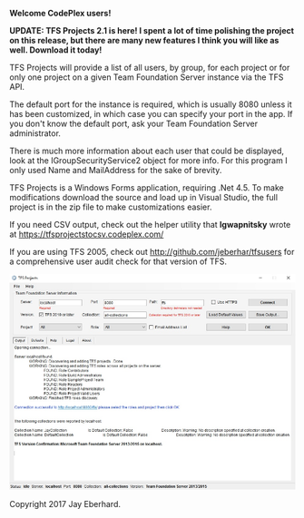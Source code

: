 **Welcome CodePlex users!**

**UPDATE:  TFS Projects 2.1 is here!  I spent a lot of time polishing the project on this release, but there are many new features I think you will like as well.  Download it today!**

TFS Projects will provide a list of all users, by group, for each project or for only one project on a given Team Foundation Server instance via the TFS API.  

The default port for the instance is required, which is usually 8080 unless it has been customized, in which case you can specify your port in the app.  If you don't know the default port, ask your Team Foundation Server administrator.

There is much more information about each user that could be displayed, look at the IGroupSecurityService2 object for more info.  For this program I only used Name and MailAddress for the sake of brevity.

TFS Projects is a Windows Forms application, requiring .Net 4.5.  To make modifications download the source and load up in Visual Studio, the full project is in the zip file to make customizations easier.

If you need CSV output, check out the helper utility that **lgwapnitsky** wrote at https://tfsprojectstocsv.codeplex.com/ 

If you are using TFS 2005, check out http://github.com/jeberhar/tfsusers for a comprehensive user audit check for that version of TFS.

![](Home_TFSProjectsScreenshot.jpg)

Copyright 2017 Jay Eberhard.
